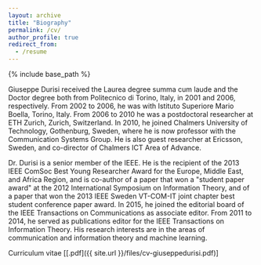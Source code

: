 ```yaml
---
layout: archive
title: "Biography"
permalink: /cv/
author_profile: true
redirect_from:
  - /resume
---
```


{% include base_path %}

Giuseppe Durisi received the Laurea degree summa cum laude and the Doctor degree both from Politecnico di Torino, Italy, in 2001 and 2006, respectively. From 2002 to 2006, he was with Istituto Superiore Mario Boella, Torino, Italy. From 2006 to 2010 he was a postdoctoral researcher at ETH Zurich, Zurich, Switzerland. In 2010, he joined Chalmers University of Technology, Gothenburg, Sweden, where he is now professor with the Communication Systems Group. He is also guest researcher at Ericsson, Sweden, and co-director of Chalmers ICT Area of Advance.

Dr. Durisi is a senior member of the IEEE. He is the recipient of the 2013 IEEE ComSoc Best Young Researcher Award for the Europe, Middle East, and Africa Region, and is co-author of a paper that won a "student paper award" at the 2012 International Symposium on Information Theory, and of a paper that won the 2013 IEEE Sweden VT-COM-IT joint chapter best student conference paper award.  In 2015, he joined the editorial board of the IEEE Transactions on Communications as associate editor. From 2011 to 2014, he served as publications editor for the IEEE Transactions on Information Theory. His research interests are in the areas of communication and information theory and machine learning. 

<!--Dr. Durisi is a contributor and a maintainer of SPECTRE—short packet communication toolbox, a collection of numerical routines for finite-blocklength analyses in information theory.
-->

Curriculum vitae [[.pdf]({{ site.url }}/files/cv-giuseppedurisi.pdf)] 